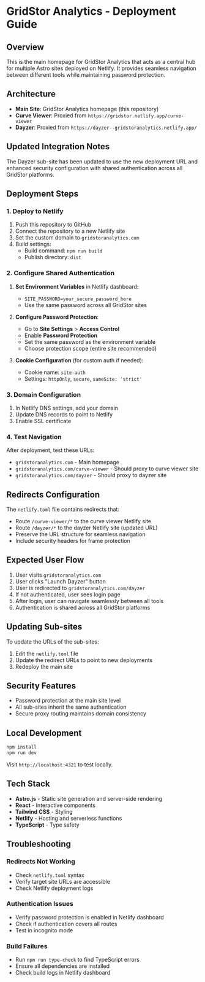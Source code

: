 # GridStor Analytics - Deployment Guide

## Overview
This is the main homepage for GridStor Analytics that acts as a central hub for multiple Astro sites deployed on Netlify. It provides seamless navigation between different tools while maintaining password protection.

## Architecture
- **Main Site**: GridStor Analytics homepage (this repository)
- **Curve Viewer**: Proxied from `https://gridstor.netlify.app/curve-viewer`
- **Dayzer**: Proxied from `https://dayzer--gridstoranalytics.netlify.app/`

## Updated Integration Notes
The Dayzer sub-site has been updated to use the new deployment URL and enhanced security configuration with shared authentication across all GridStor platforms.

## Deployment Steps

### 1. Deploy to Netlify
1. Push this repository to GitHub
2. Connect the repository to a new Netlify site
3. Set the custom domain to `gridstoranalytics.com`
4. Build settings:
   - Build command: `npm run build`
   - Publish directory: `dist`

### 2. Configure Shared Authentication
1. **Set Environment Variables** in Netlify dashboard:
   - `SITE_PASSWORD=your_secure_password_here`
   - Use the same password across all GridStor sites

2. **Configure Password Protection**:
   - Go to **Site Settings** > **Access Control**
   - Enable **Password Protection**
   - Set the same password as the environment variable
   - Choose protection scope (entire site recommended)

3. **Cookie Configuration** (for custom auth if needed):
   - Cookie name: `site-auth`
   - Settings: `httpOnly`, `secure`, `sameSite: 'strict'`

### 3. Domain Configuration
1. In Netlify DNS settings, add your domain
2. Update DNS records to point to Netlify
3. Enable SSL certificate

### 4. Test Navigation
After deployment, test these URLs:
- `gridstoranalytics.com` - Main homepage
- `gridstoranalytics.com/curve-viewer` - Should proxy to curve viewer site
- `gridstoranalytics.com/dayzer` - Should proxy to dayzer site

## Redirects Configuration
The `netlify.toml` file contains redirects that:
- Route `/curve-viewer/*` to the curve viewer Netlify site
- Route `/dayzer/*` to the dayzer Netlify site (updated URL)
- Preserve the URL structure for seamless navigation
- Include security headers for frame protection

## Expected User Flow
1. User visits `gridstoranalytics.com`
2. User clicks "Launch Dayzer" button
3. User is redirected to `gridstoranalytics.com/dayzer`
4. If not authenticated, user sees login page
5. After login, user can navigate seamlessly between all tools
6. Authentication is shared across all GridStor platforms

## Updating Sub-sites
To update the URLs of the sub-sites:
1. Edit the `netlify.toml` file
2. Update the redirect URLs to point to new deployments
3. Redeploy the main site

## Security Features
- Password protection at the main site level
- All sub-sites inherit the same authentication
- Secure proxy routing maintains domain consistency

## Local Development
```bash
npm install
npm run dev
```
Visit `http://localhost:4321` to test locally.

## Tech Stack
- **Astro.js** - Static site generation and server-side rendering
- **React** - Interactive components
- **Tailwind CSS** - Styling
- **Netlify** - Hosting and serverless functions
- **TypeScript** - Type safety

## Troubleshooting

### Redirects Not Working
- Check `netlify.toml` syntax
- Verify target site URLs are accessible
- Check Netlify deployment logs

### Authentication Issues
- Verify password protection is enabled in Netlify dashboard
- Check if authentication covers all routes
- Test in incognito mode

### Build Failures
- Run `npm run type-check` to find TypeScript errors
- Ensure all dependencies are installed
- Check build logs in Netlify dashboard
